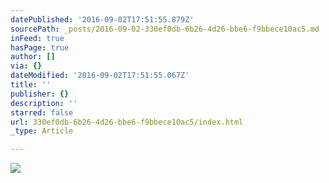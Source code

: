 ```yaml
---
datePublished: '2016-09-02T17:51:55.879Z'
sourcePath: _posts/2016-09-02-330ef0db-6b26-4d26-bbe6-f9bbece10ac5.md
inFeed: true
hasPage: true
author: []
via: {}
dateModified: '2016-09-02T17:51:55.067Z'
title: ''
publisher: {}
description: ''
starred: false
url: 330ef0db-6b26-4d26-bbe6-f9bbece10ac5/index.html
_type: Article

---
```

![](https://the-grid-user-content.s3-us-west-2.amazonaws.com/a8bb95b5-a4d9-4755-875d-862546750d60.jpg)